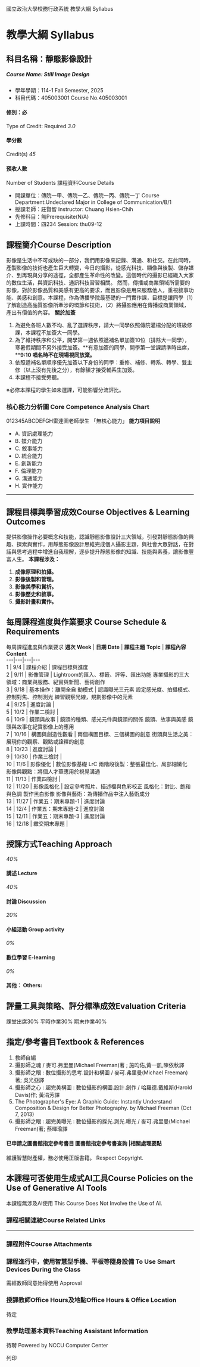 國立政治大學校務行政系統 教學大綱 Syllabus
# 教學大綱 Syllabus
##  科目名稱：靜態影像設計
#####  Course Name: Still Image Design
  * 學年學期：114-1 Fall Semester, 2025 
  * 科目代碼：405003001 Course No.405003001


#### 修別：必
Type of Credit: Required 
_3.0_
#### 學分數
Credit(s)
_45_
#### 預收人數
Number of Students
課程資料Course Details
  * 開課單位：傳院一甲、傳院一乙、傳院一丙、傳院一丁 Course Department:Undeclared Major in College of Communication/B/1 
  * 授課老師：莊賢智 Instructor: Chuang Hsien-Chih 
  * 先修科目：無Prerequisite(N/A)
  * 上課時間：四234 Session: thu09-12


##  課程簡介Course Description
影像是生活中不可或缺的一部分，我們用影像來記錄、溝通、和社交。在此同時，產製影像的技術也產生巨大轉變，今日的攝影，從感光科技、顯像與後製、儲存媒介、到再現與分享的途徑，全都產生革命性的改變。這個時代的攝影已經織入大家的數位生活，與資訊科技、通訊科技習習相關。
然而，傳播或商業領域所需要的影像，對於影像品質和美感有更高的要求，而且影像是用來服務他人，重視敘事功能、美感和創意。本課程，作為傳播學院最基礎的一門實作課，目標是讓同學（1）了解創造高品質影像所牽涉的環節和技術，（2）將攝影應用在傳播或商業領域，產出有價值的內容。
**關於加簽**
  1. 為避免各班人數不均、亂了選課秩序，請大一同學依照傳院灌檔分配的班級修課，本課程不加簽大一同學。
  2. 為了維持秩序和公平，開學第一週依照遞補名單加簽10位（排除大一同學），寒暑假期間不另外接受加簽。**有意加簽的同學，開學第一堂課請準時出席，****9:10 唱名時不在現場視同放棄。**
  3. 依照遞補名單順序優先加簽以下身份的同學：重修、補修、轉系、轉學、雙主修（以上沒有先後之分），有餘額才接受輔系生加簽。
  4. 本課程不接受旁聽。


※必修本課程的學生如未選課，可能影響分流評比。
###  核心能力分析圖 Core Competence Analysis Chart
012345ABCDEFGH雷達圖老師學生
「無核心能力」 
**能力項目說明**
  * A. 資訊處理能力
  * B. 媒介能力
  * C. 敘事能力
  * D. 統合能力
  * E. 創新能力
  * F. 倫理能力
  * G. 溝通能力
  * H. 實作能力


* * *
##  課程目標與學習成效Course Objectives & Learning Outcomes 
提供影像操作必要概念和技能，認識靜態影像設計三大領域，引發對靜態影像的興趣、探索與實作，用靜態影像設計思維完成個人攝影主題，與社會大眾對話，在對話與思考過程中增進自我理解，逐步提升靜態影像的知識、技能與素養，讓影像豐富人生。
**本課程涉及：**
  1. ****成像原理和拍攝。****
  2. ****影像後製和管理。****
  3. ****影像美學和賞析。****
  4. ****影像歷史和敘事。****
  5. ****攝影計畫和實作。****


##  每周課程進度與作業要求 Course Schedule & Requirements
每周課程進度與作業要求
**週次** **Week** |  **日期** **Date** |  **課程主題** **Topic** |  **課程內容** **Content**  
---|---|---|---  
1 |  9/4 |  課程介紹 |  課程目標與進度  
2 |  9/11 |  影像管理 |  Lightroom的匯入、標籤、評等、匯出功能 專業攝影的三大領域：商業與服務、紀實與新聞、藝術創作  
3 |  9/18 |  基本操作：離開全自 動模式 |  認識曝光三元素 設定感光度、拍攝模式、控制對焦、控制測光 練習觀察光線，規劃影像中的元素  
4 |  9/25 |  進度討論 |   
5 |  10/2 |  作業二檢討 |   
6 |  10/9 |  鏡頭與故事 |  鏡頭的種類、感光元件與鏡頭的關係 鏡頭、故事與美感 鏡頭與故事在紀實影像上的應用  
7 |  10/16 |  構圖與創造性觀看 |  兩個構圖目標、三個構圖的創意 街頭與生活之美：展現你的觀察、觀點或詮釋的創意  
8 |  10/23 |  進度討論 |   
9 |  10/30 |  作業三檢討 |   
10 |  11/6 |  影像優化 |  數位影像基礎 LrC 兩階段後製：整張最佳化、局部細緻化 影像與觀點：將個人才華應用於視覺溝通  
11 |  11/13 |  作業四檢討 |   
12 |  11/20 |  影像風格化 |  設定參考照片、描述檔與色彩校正 風格化：對比、飽和與色調 製作黑白影像 影像與藝術：為傳播作品中注入藝術成分  
13 |  11/27 |  作業五：期末專題-1 |  進度討論  
14 |  12/4 |  作業五：期末專題-2 |  進度討論  
15 |  12/11 |  作業五：期末專題-3 |  進度討論  
16 |  12/18 |  繳交期末專題 |   
##  授課方式Teaching Approach
_40%_
####  講述 Lecture
_40%_
####  討論 Discussion
_20%_
####  小組活動 Group activity
_0%_
####  數位學習 E-learning
_0%_
####  其他： Others:
##  評量工具與策略、評分標準成效Evaluation Criteria
課堂出席30% 
平時作業30% 
期末作業40%
##  指定/參考書目Textbook & References
1. 教師自編
2. 攝影師之魂 / 麥可.弗里曼(Michael Freeman)著 ; 施昀佑,黃一凱,陳依秋譯
3. 攝影師之眼 : 數位攝影的思考.設計和構圖 / 麥可.弗里曼(Michael Freeman)著; 吳光亞譯
4. 攝影師之心 : 超完美構圖 : 數位攝影的構圖.設計.創作 / 哈羅德.戴維斯(Harold Davis)作; 黃涓芳譯
5. The Photographer's Eye: A Graphic Guide: Instantly Understand Composition & Design for Better Photography. by Michael Freeman (Oct 7, 2013)
6. 攝影師之眼 : 超完美曝光 : 數位攝影的採光.測光.曝光 / 麥可.弗里曼(Michael Freeman)著; 蔡暉瑜譯
####  已申請之圖書館指定參考書目  圖書館指定參考書查詢 |相關處理要點
維護智慧財產權，務必使用正版書籍。 Respect Copyright.
##  本課程可否使用生成式AI工具Course Policies on the Use of Generative AI Tools
本課程無涉及AI使用 This Course Does Not Involve the Use of AI.
###  課程相關連結Course Related Links
* * *
###  課程附件Course Attachments
###  課程進行中，使用智慧型手機、平板等隨身設備 To Use Smart Devices During the Class
需經教師同意始得使用  Approval
###  授課教師Office Hours及地點Office Hours & Office Location
待定
###  教學助理基本資料Teaching Assistant Information
待聘
Powered by NCCU Computer Center
  
列印
